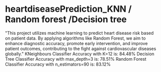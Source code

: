 # heartdiseasePrediction_KNN / Random forest /Decision tree 

"This project utilizes machine learning to predict heart disease risk based on patient data. By applying algorithms like Random Forest, we aim to enhance diagnostic accuracy, promote early intervention, and improve patient outcomes, contributing to the fight against cardiovascular diseases globally."
KNeighbours Classifier Accuracy with K=12 is: 84.48%
Decision Tree Classifier Accuracy with max_depth=3 is: 78.51%
Random Forest Classifier Accuracy with n_estimators=90 is: 83.12%
